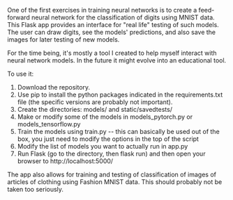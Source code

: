 One of the first exercises in training neural networks is to create a feed-forward neural network for the classification of digits using MNIST data.
This Flask app provides an interface for "real life" testing of such models.  The user can draw digits, see the models' predictions, and also save the images for later testing of new models.

For the time being, it's mostly a tool I created to help myself interact with neural network models.  In the future it might evolve into an educational tool.



To use it:
1) Download the repository.
2) Use pip to install the python packages indicated in the requirements.txt file (the specific versions are probably not important).
3) Create the directories: models/ and static/savedtests/
4) Make or modify some of the models in models_pytorch.py or models_tensorflow.py
5) Train the models using train.py -- this can basically be used out of the box, you just need to modify the options in the top of the script
6) Modify the list of models you want to actually run in app.py
7) Run Flask (go to the directory, then flask run) and then open your browser to http://localhost:5000/


The app also allows for training and testing of classification of images of articles of clothing using Fashion MNIST data.
This should probably not be taken too seriously.
